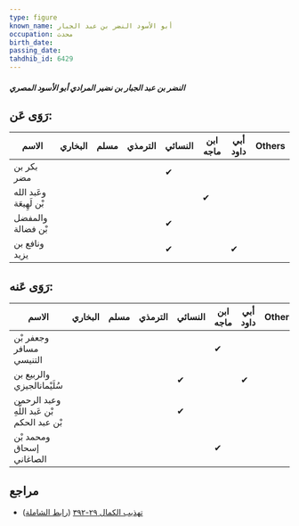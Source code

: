 ```yaml
---
type: figure
known_name: أبو الأسود النضر بن عبد الجبار
occupation: محدث
birth_date:
passing_date:
tahdhib_id: 6429
---
```

##### النضر بن عبد الجبار بن نضير المرادي أبو الأسود المصري

## رَوَى عَن:
| الاسم                   | البخاري | مسلم | الترمذي | النسائي | ابن ماجه | أبي داود | Others |
| ----------------------- | ------- | ---- | ------- | ------- | -------- | -------- | ------ |
| بكر بن مضر              |         |      |         | ✔       |          |          |        |
| وعَبد الله بْن لَهِيعَة |         |      |         |         | ✔        |          |        |
| والمفضل بْن فضالة       |         |      |         | ✔       |          |          |        |
| ونافع بن يزيد           |         |      |         | ✔       |          | ✔        |        |
## رَوَى عَنه:
| الاسم                                      | البخاري | مسلم | الترمذي | النسائي | ابن ماجه | أبي داود | Others |
| ------------------------------------------ | ------- | ---- | ------- | ------- | -------- | -------- | ------ |
| وجعفر بْن مسافر التنيسي                    |         |      |         |         | ✔        |          |        |
| والربيع بن سُلَيْمانالجيزي                 |         |      |         | ✔       |          | ✔        |        |
| وعبد الرحمن بْن عَبد اللَّهِ بْن عبد الحكم |         |      |         | ✔       |          |          |        |
| ومحمد بْن إسحاق الصاغاني                   |         |      |         |         | ✔        |          |        |
## مراجع
- [تهذيب الكمال ٢٩-٣٩٢](obsidian://open?vault=Tahdhib-al-Kamal&file=Figures/٦٤٢٩-النضر%20بن%20عبد%20الجبار%20بن%20نضير%20المرادي%20أبو%20الأسود%20المصري) ([رابط الشاملة](https://shamela.ws/book/3722/15963))